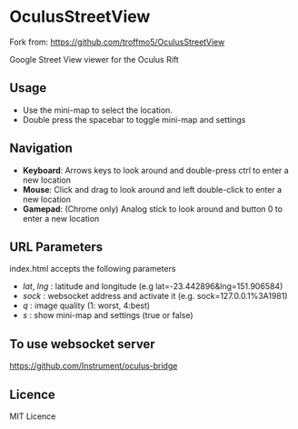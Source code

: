 OculusStreetView
================

Fork from: https://github.com/troffmo5/OculusStreetView

Google Street View viewer for the Oculus Rift

Usage
-------------
- Use the mini-map to select the location.
- Double press the spacebar to toggle mini-map and settings

Navigation
-------------
- **Keyboard**: Arrows keys to look around and double-press ctrl to enter a new location
- **Mouse**: Click and drag to look around and left double-click to enter a new location
- **Gamepad**: (Chrome only) Analog stick to look around and button 0 to enter a new location

URL Parameters
-------------
index.html accepts the following parameters

- *lat*, *lng* : latitude and longitude (e.g lat=-23.442896&lng=151.906584)
- *sock* : websocket address and activate it (e.g. sock=127.0.0.1%3A1981)
- *q* : image quality (1: worst, 4:best)
- *s* : show mini-map and settings (true or false)


To use websocket server
---------------------------
https://github.com/Instrument/oculus-bridge

Licence
-------------
MIT Licence
